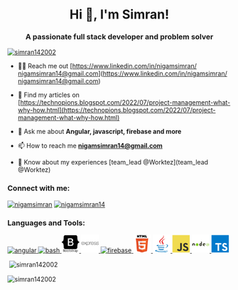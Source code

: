 <h1 align="center">Hi 👋, I'm Simran!</h1>
<h3 align="center">A passionate full stack developer and problem solver</h3>

<p align="left"> <a href="https://github.com/ryo-ma/github-profile-trophy"><img src="https://github-profile-trophy.vercel.app/?username=simran142002" alt="simran142002" /></a> </p>

- 👨‍💻 Reach me out [https://www.linkedin.com/in/nigamsimran/ nigamsimran14@gmail.com](https://www.linkedin.com/in/nigamsimran/ nigamsimran14@gmail.com)

- 📝 Find my articles on [https://technopions.blogspot.com/2022/07/project-management-what-why-how.html](https://technopions.blogspot.com/2022/07/project-management-what-why-how.html)

- 💬 Ask me about **Angular, javascript, firebase and more**

- 📫 How to reach me **nigamsimran14@gmail.com**

- 📄 Know about my experiences [team_lead @Worktez](team_lead @Worktez)

<h3 align="left">Connect with me:</h3>
<p align="left">
<a href="https://linkedin.com/in/nigamsimran" target="blank"><img align="center" src="https://raw.githubusercontent.com/rahuldkjain/github-profile-readme-generator/master/src/images/icons/Social/linked-in-alt.svg" alt="nigamsimran" height="30" width="40" /></a>
<a href="https://www.hackerrank.com/nigamsimran14" target="blank"><img align="center" src="https://raw.githubusercontent.com/rahuldkjain/github-profile-readme-generator/master/src/images/icons/Social/hackerrank.svg" alt="nigamsimran14" height="30" width="40" /></a>
</p>

<h3 align="left">Languages and Tools:</h3>
<p align="left"> <a href="https://angular.io" target="_blank" rel="noreferrer"> <img src="https://angular.io/assets/images/logos/angular/angular.svg" alt="angular" width="40" height="40"/> </a> <a href="https://www.gnu.org/software/bash/" target="_blank" rel="noreferrer"> <img src="https://www.vectorlogo.zone/logos/gnu_bash/gnu_bash-icon.svg" alt="bash" width="40" height="40"/> </a> <a href="https://getbootstrap.com" target="_blank" rel="noreferrer"> <img src="https://raw.githubusercontent.com/devicons/devicon/master/icons/bootstrap/bootstrap-plain-wordmark.svg" alt="bootstrap" width="40" height="40"/> </a> <a href="https://expressjs.com" target="_blank" rel="noreferrer"> <img src="https://raw.githubusercontent.com/devicons/devicon/master/icons/express/express-original-wordmark.svg" alt="express" width="40" height="40"/> </a> <a href="https://firebase.google.com/" target="_blank" rel="noreferrer"> <img src="https://www.vectorlogo.zone/logos/firebase/firebase-icon.svg" alt="firebase" width="40" height="40"/> </a> <a href="https://www.w3.org/html/" target="_blank" rel="noreferrer"> <img src="https://raw.githubusercontent.com/devicons/devicon/master/icons/html5/html5-original-wordmark.svg" alt="html5" width="40" height="40"/> </a> <a href="https://www.java.com" target="_blank" rel="noreferrer"> <img src="https://raw.githubusercontent.com/devicons/devicon/master/icons/java/java-original.svg" alt="java" width="40" height="40"/> </a> <a href="https://developer.mozilla.org/en-US/docs/Web/JavaScript" target="_blank" rel="noreferrer"> <img src="https://raw.githubusercontent.com/devicons/devicon/master/icons/javascript/javascript-original.svg" alt="javascript" width="40" height="40"/> </a> <a href="https://nodejs.org" target="_blank" rel="noreferrer"> <img src="https://raw.githubusercontent.com/devicons/devicon/master/icons/nodejs/nodejs-original-wordmark.svg" alt="nodejs" width="40" height="40"/> </a> <a href="https://www.typescriptlang.org/" target="_blank" rel="noreferrer"> <img src="https://raw.githubusercontent.com/devicons/devicon/master/icons/typescript/typescript-original.svg" alt="typescript" width="40" height="40"/> </a> </p>

<p>&nbsp;<img align="center" src="https://github-readme-stats.vercel.app/api?username=simran142002&show_icons=true&locale=en" alt="simran142002" /></p>

<p><img align="center" src="https://github-readme-streak-stats.herokuapp.com/?user=simran142002&" alt="simran142002" /></p>
